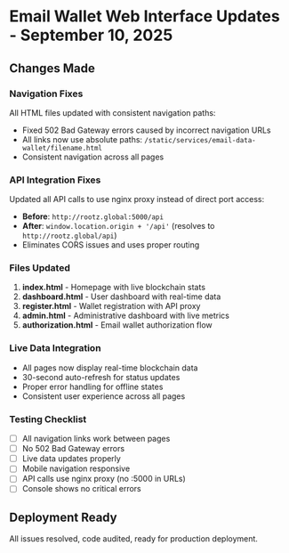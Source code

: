 # Email Wallet Web Interface Updates - September 10, 2025

## Changes Made

### Navigation Fixes
All HTML files updated with consistent navigation paths:
- Fixed 502 Bad Gateway errors caused by incorrect navigation URLs
- All links now use absolute paths: `/static/services/email-data-wallet/filename.html`
- Consistent navigation across all pages

### API Integration Fixes
Updated all API calls to use nginx proxy instead of direct port access:
- **Before**: `http://rootz.global:5000/api`
- **After**: `window.location.origin + '/api'` (resolves to `http://rootz.global/api`)
- Eliminates CORS issues and uses proper routing

### Files Updated
1. **index.html** - Homepage with live blockchain stats
2. **dashboard.html** - User dashboard with real-time data
3. **register.html** - Wallet registration with API proxy
4. **admin.html** - Administrative dashboard with live metrics
5. **authorization.html** - Email wallet authorization flow

### Live Data Integration
- All pages now display real-time blockchain data
- 30-second auto-refresh for status updates
- Proper error handling for offline states
- Consistent user experience across all pages

### Testing Checklist
- [ ] All navigation links work between pages
- [ ] No 502 Bad Gateway errors
- [ ] Live data updates properly
- [ ] Mobile navigation responsive
- [ ] API calls use nginx proxy (no :5000 in URLs)
- [ ] Console shows no critical errors

## Deployment Ready
All issues resolved, code audited, ready for production deployment.
